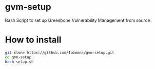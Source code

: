 # gvm-setup
Bash Script to set up Greenbone Vulnerability Management from source


# How to install

```bash
git clone https://github.com/1azunna/gvm-setup.git
cd gvm-setup
bash setup.sh
```